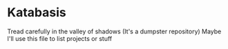 # Katabasis
Tread carefully in the valley of shadows (It's a dumpster repository)
Maybe I'll use this file to list projects or stuff
